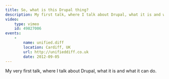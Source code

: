 ```yaml
---
title: So, what is this Drupal thing?
description: My first talk, where I talk about Drupal, what it is and what it can do.
video:
    type: vimeo
    id: 49827006
events:
    -
        name: unified.diff
        location: Cardiff, UK
        url: http://unifieddiff.co.uk
        date: 2012-09-05
---
```


My very first talk, where I talk about Drupal, what it is and what it can do.
